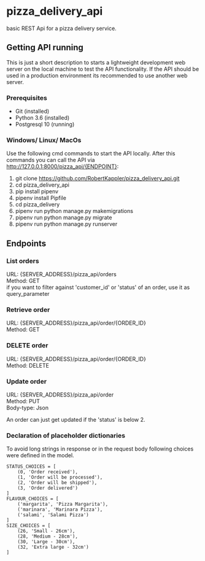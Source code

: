# pizza_delivery_api
basic REST Api for a pizza delivery service. 

## Getting API running
This is just a short description to starts a lightweight development web server 
on the local machine to test the API functionality. If the API should be used in a production environment 
its recommended to use another web server. 
### Prerequisites
- Git (installed)
- Python 3.6 (installed)
- Postgresql 10 (running)


### Windows/ Linux/ MacOs
Use the following cmd commands to start the API locally. After this commands you can call the API via 
http://127.0.0.1:8000/pizza_api/{ENDPOINT}:
1. git clone https://github.com/RobertKappler/pizza_delivery_api.git
2. cd pizza_delivery_api
3. pip install pipenv
4. pipenv install Pipfile
5. cd pizza_delivery
6. pipenv run python manage.py makemigrations
7. pipenv run python manage.py migrate
8. pipenv run python manage.py runserver

## Endpoints

### List orders
URL: {SERVER_ADDRESS}/pizza_api/orders   
Method: GET   
if you want to filter against 'customer_id' or 'status' of an order, use it as query_parameter

### Retrieve order
URL: {SERVER_ADDRESS}/pizza_api/order/{ORDER_ID}   
Method: GET

### DELETE order
URL: {SERVER_ADDRESS}/pizza_api/order/{ORDER_ID}   
Method: DELETE

### Update order
URL: {SERVER_ADDRESS}/pizza_api/order   
Method: PUT   
Body-type: Json   

An order can just get updated if the 'status' is below 2. 

### Declaration of placeholder dictionaries
To avoid long strings in response or in the request body following choices were defined in the model.    

    STATUS_CHOICES = [
        (0, 'Order received'),
        (1, 'Order will be processed'),
        (2, 'Order will be shipped'),
        (3, 'Order delivered')
    ]
    FLAVOUR_CHOICES = [
        ('margarita', 'Pizza Margarita'),
        ('marinara', 'Marinara Pizza'),
        ('salami', 'Salami Pizza')
    ]
    SIZE_CHOICES = [
        (26, 'Small - 26cm'),
        (28, 'Medium - 28cm'),
        (30, 'Large - 30cm'),
        (32, 'Extra large - 32cm')
    ]